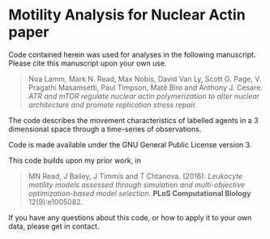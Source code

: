 # Motility Analysis for Nuclear Actin paper

Code contained herein was used for analyses in the following manuscript.
Please cite this manuscript upon your own use.

> Noa Lamm, Mark N. Read, Max Nobis, David Van Ly, Scott G. Page, V. Pragathi Masamsetti, Paul Timpson, Maté Biro and Anthony J. Cesare. 
*ATR and mTOR regulate nuclear actin polymerization to alter nuclear architecture and promote replication stress repair.*

The code describes the movement characteristics of labelled agents in a 3 dimensional space through a time-series of observations.

Code is made available under the GNU General Public License version 3.

This code builds upon my prior work, in

> MN Read, J Bailey, J Timmis and T Chtanova. (2016). 
*Leukocyte motility models assessed through simulation and multi-objective optimization-based model selection.* 
**PLoS Computational Biology** 12(9):e1005082.


If you have any questions about this code, or how to apply it to your own data, please get in contact.
